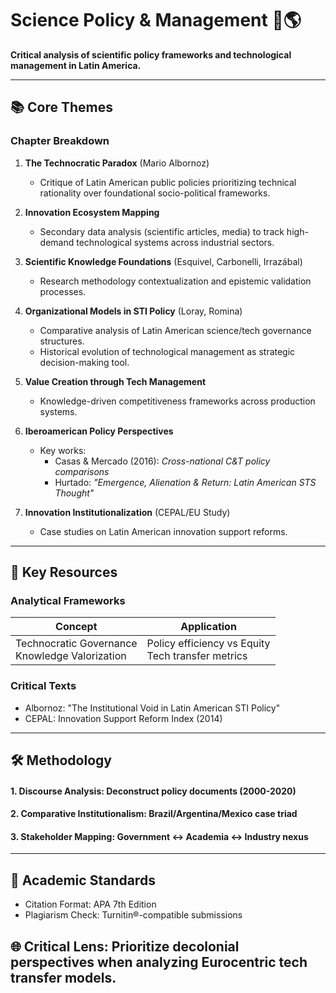 # Science Policy & Management 🧪🌎  
**Critical analysis of scientific policy frameworks and technological management in Latin America.**  

---

## 📚 Core Themes  

### Chapter Breakdown  
1. **The Technocratic Paradox** (Mario Albornoz)  
   - Critique of Latin American public policies prioritizing technical rationality over foundational socio-political frameworks.  

2. **Innovation Ecosystem Mapping**  
   - Secondary data analysis (scientific articles, media) to track high-demand technological systems across industrial sectors.  

3. **Scientific Knowledge Foundations** (Esquivel, Carbonelli, Irrazábal)  
   - Research methodology contextualization and epistemic validation processes.  

4. **Organizational Models in STI Policy** (Loray, Romina)  
   - Comparative analysis of Latin American science/tech governance structures.  
   - Historical evolution of technological management as strategic decision-making tool.  

5. **Value Creation through Tech Management**  
   - Knowledge-driven competitiveness frameworks across production systems.  

6. **Iberoamerican Policy Perspectives**  
   - Key works:  
     - Casas & Mercado (2016): *Cross-national C&T policy comparisons*  
     - Hurtado: *"Emergence, Alienation & Return: Latin American STS Thought"*  

7. **Innovation Institutionalization** (CEPAL/EU Study)  
   - Case studies on Latin American innovation support reforms.  

---
## 🔑 Key Resources

### Analytical Frameworks
| Concept | Application |  
|---------------------|---------------------|  
| Technocratic Governance<br> Knowledge Valorization<br>| Policy efficiency vs Equity<br> Tech transfer metrics<br>| 

### Critical Texts
  -  Albornoz: "The Institutional Void in Latin American STI Policy"
  -  CEPAL: Innovation Support Reform Index (2014)

---
## 🛠️ Methodology
#### 1. Discourse Analysis: Deconstruct policy documents (2000-2020)
#### 2. Comparative Institutionalism: Brazil/Argentina/Mexico case triad
#### 3. Stakeholder Mapping: Government ↔ Academia ↔ Industry nexus

---
## 📜 Academic Standards
  -  Citation Format: APA 7th Edition
  -  Plagiarism Check: Turnitin®-compatible submissions

## 🌐 Critical Lens: Prioritize decolonial perspectives when analyzing Eurocentric tech transfer models.
